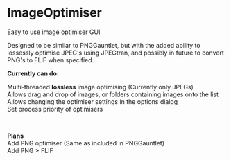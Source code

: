 # ImageOptimiser
Easy to use image optimiser GUI

Designed to be similar to PNGGauntlet, but with the added ability to lossessly optimise JPEG's using JPEGtran, and possibly in future to convert PNG's to FLIF when specified.
<p>
<b>Currently can do:</b><br>

Multi-threaded <b>lossless</b> image optimising (Currently only JPEGs)<br>
Allows drag and drop of images, or folders containing images onto the list<br>
Allows changing the optimiser settings in the options dialog<br>
Set process priority of optimisers<br></p>
<br>
<p>
<b>Plans</b><br>
Add PNG optimiser (Same as included in PNGGauntlet)<br>
Add PNG > FLIF<br>
</p>
